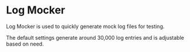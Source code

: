# Log Mocker

Log Mocker is used to quickly generate mock log files for testing.

The default settings generate around 30,000 log entries and is adjustable based on need. 